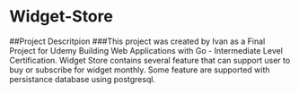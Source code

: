 # Widget-Store

##Project Descritpion
###This project was created by Ivan as a Final Project for Udemy Building Web Applications with Go - Intermediate Level Certification.
Widget Store contains several feature that can support user to buy or subscribe for widget monthly. Some feature are supported with persistance database using postgresql.
